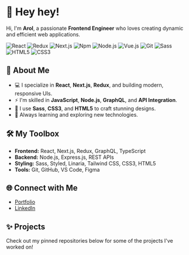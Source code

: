 
# 👋 Hey hey!

Hi, I'm **Arol**, a passionate **Frontend Engineer** who loves creating dynamic and efficient web applications.


![React](https://img.shields.io/badge/-React-45b8d8?style=for-the-badge&logo=react&logoColor=white)
![Redux](https://img.shields.io/badge/-Redux-764ABC?style=for-the-badge&logo=redux&logoColor=white)
![Next.js](https://img.shields.io/badge/Next.js-black?style=for-the-badge&logo=next.js&logoColor=white)
![Npm](https://img.shields.io/badge/-NPM-CB3837?style=for-the-badge&logo=npm&logoColor=white)
![Node.js](https://img.shields.io/badge/-Nodejs-43853d?style=for-the-badge&logo=Node.js&logoColor=white)
![Vue.js](https://img.shields.io/badge/-Vue.js-4FC08D?style=for-the-badge&logo=vue.js&logoColor=white)
![Git](https://img.shields.io/badge/-Git-F05032?style=for-the-badge&logo=git&logoColor=white)
![Sass](https://img.shields.io/badge/Sass-hotpink?style=for-the-badge&logo=sass&logoColor=white)
![HTML5](https://img.shields.io/badge/-HTML5-E34F26?style=for-the-badge&logo=sass&logoColor=white)
![CSS3](https://img.shields.io/badge/-CSS3-1572B6?style=for-the-badge&logo=css3&logoColor=white)



## 🚀 About Me
- 💻 I specialize in **React**, **Next.js**, **Redux**, and building modern, responsive UIs.
- ⚡ I'm skilled in **JavaScript**, **Node.js**, **GraphQL**, and **API Integration**.
- 🎨 I use **Sass**, **CSS3**, and **HTML5** to craft stunning designs.
- 🌱 Always learning and exploring new technologies.

## 🛠️ My Toolbox
- **Frontend:** React, Next.js, Redux, GraphQL, TypeScript
- **Backend:** Node.js, Express.js, REST APIs
- **Styling:** Sass, Styled, Linaria, Tailwind CSS, CSS3, HTML5
- **Tools:** Git, GitHub, VS Code, Figma

## 🌐 Connect with Me
- [Portfolio](https://arol.me)  
- [LinkedIn](https://linkedin.com//in/arol-figueroa/)  


## ✨ Projects
Check out my pinned repositories below for some of the projects I've worked on!
